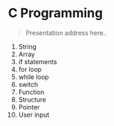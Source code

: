 # C Programming

> Presentation address here..

1. String
1. Array
1. if statements
1. for loop
1. while loop
1. switch
1. Function
1. Structure
1. Pointer
1. User input
